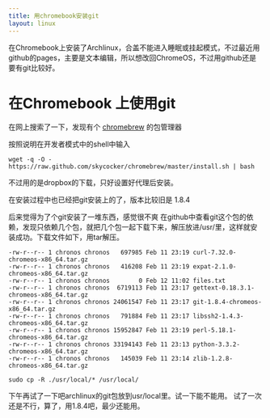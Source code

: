 ```yaml
---
title: 用chromebook安装git
layout: linux
---
```

在Chromebook上安装了Archlinux，合盖不能进入睡眠或挂起模式，不过最近用github的pages，主要是文本编辑，所以想改回ChromeOS，不过用github还是要有git比较好。


# 在Chromebook 上使用git

在网上搜索了一下，发现有个 [chromebrew](https://github.com/skycocker/chromebrew) 的包管理器


按照说明在开发者模式中的shell中输入

```
wget -q -O - https://raw.github.com/skycocker/chromebrew/master/install.sh | bash
```

不过用的是dropbox的下载，只好设置好代理后安装。

在安装过程中也已经把git安装上的了，版本比较旧是 1.8.4


  
  
后来觉得为了个git安装了一堆东西，感觉很不爽
在github中查看git这个包的依赖，发现只依赖几个包，就把几个包一起下载下来，解压放进/usr/里，这样就安装成功。下载文件如下，用tar解压。


```
-rw-r--r-- 1 chronos chronos   697985 Feb 11 23:19 curl-7.32.0-chromeos-x86_64.tar.gz
-rw-r--r-- 1 chronos chronos   416208 Feb 11 23:19 expat-2.1.0-chromeos-x86_64.tar.gz
-rw-r--r-- 1 chronos chronos        0 Feb 12 11:02 files.txt
-rw-r--r-- 1 chronos chronos  6719113 Feb 11 23:17 gettext-0.18.3.1-chromeos-x86_64.tar.gz
-rw-r--r-- 1 chronos chronos 24061547 Feb 11 23:17 git-1.8.4-chromeos-x86_64.tar.gz
-rw-r--r-- 1 chronos chronos   791884 Feb 11 23:17 libssh2-1.4.3-chromeos-x86_64.tar.gz
-rw-r--r-- 1 chronos chronos 15952847 Feb 11 23:19 perl-5.18.1-chromeos-x86_64.tar.gz
-rw-r--r-- 1 chronos chronos 33194143 Feb 11 23:13 python-3.3.2-chromeos-x86_64.tar.gz
-rw-r--r-- 1 chronos chronos   145039 Feb 11 23:14 zlib-1.2.8-chromeos-x86_64.tar.gz
```


```
sudo cp -R ./usr/local/* /usr/local/
```


下午再试了一下吧archlinux的git包放到usr/local里。试一下能不能用。
试了一次还是不行，算了，用1.8.4吧，最少还能用。